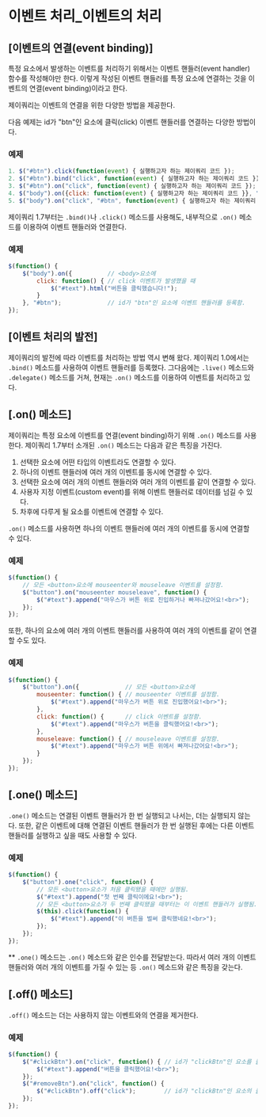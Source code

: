 # 이벤트 처리_이벤트의 처리

## [이벤트의 연결(event binding)]
  특정 요소에서 발생하는 이벤트를 처리하기 위해서는 이벤트 핸들러(event handler) 함수를 작성해야만 한다.
이렇게 작성된 이벤트 핸들러를 특정 요소에 연결하는 것을 이벤트의 연결(event binding)이라고 한다.

제이쿼리는 이벤트의 연결을 위한 다양한 방법을 제공한다.

다음 예제는 id가 "btn"인 요소에 클릭(click) 이벤트 핸들러를 연결하는 다양한 방법이다.

### 예제
~~~javascript
1. $("#btn").click(function(event) { 실행하고자 하는 제이쿼리 코드 });
2. $("#btn").bind("click", function(event) { 실행하고자 하는 제이쿼리 코드 });
3. $("#btn").on("click", function(event) { 실행하고자 하는 제이쿼리 코드 });
4. $("body").on({click: function(event) { 실행하고자 하는 제이쿼리 코드 }}, "#btn");
5. $("body").on("click", "#btn", function(event) { 실행하고자 하는 제이쿼리 코드 });
~~~

제이쿼리 1.7부터는 `.bind()`나 `.click()` 메소드를 사용해도, 내부적으로 `.on()` 메소드를 이용하여 이벤트 핸들러와 연결한다.

### 예제
~~~javascript
$(function() {
    $("body").on({          // <body>요소에
        click: function() { // click 이벤트가 발생했을 때
            $("#text").html("버튼을 클릭했습니다!");
        }
    }, "#btn");             // id가 "btn"인 요소에 이벤트 핸들러를 등록함.
});
~~~


## [이벤트 처리의 발전]
  제이쿼리의 발전에 따라 이벤트를 처리하는 방법 역시 변해 왔다.
제이쿼리 1.0에서는 `.bind()` 메소드를 사용하여 이벤트 핸들러를 등록했다.
그다음에는 `.live()` 메소드와 `.delegate()` 메소드를 거쳐, 현재는 `.on()` 메소드를 이용하여 이벤트를 처리하고 있다.


## [.on() 메소드]
  제이쿼리는 특정 요소에 이벤트를 연결(event binding)하기 위해 `.on()` 메소드를 사용한다.
제이쿼리 1.7부터 소개된 `.on()` 메소드는 다음과 같은 특징을 가진다.

1. 선택한 요소에 어떤 타입의 이벤트라도 연결할 수 있다.
2. 하나의 이벤트 핸들러에 여러 개의 이벤트를 동시에 연결할 수 있다.
3. 선택한 요소에 여러 개의 이벤트 핸들러와 여러 개의 이벤트를 같이 연결할 수 있다.
4. 사용자 지정 이벤트(custom event)를 위해 이벤트 핸들러로 데이터를 넘길 수 있다.
5. 차후에 다루게 될 요소를 이벤트에 연결할 수 있다.

`.on()` 메소드를 사용하면 하나의 이벤트 핸들러에 여러 개의 이벤트를 동시에 연결할 수 있다.
### 예제
~~~javascript
$(function() {
    // 모든 <button>요소에 mouseenter와 mouseleave 이벤트를 설정함.
    $("button").on("mouseenter mouseleave", function() {
        $("#text").append("마우스가 버튼 위로 진입하거나 빠져나갔어요!<br>");
    });
});
~~~

또한, 하나의 요소에 여러 개의 이벤트 핸들러를 사용하여 여러 개의 이벤트를 같이 연결할 수도 있다.
### 예제
~~~javascript
$(function() {
    $("button").on({             // 모든 <button>요소에
        mouseenter: function() { // mouseenter 이벤트를 설정함.
            $("#text").append("마우스가 버튼 위로 진입했어요!<br>");
        },
        click: function() {      // click 이벤트를 설정함.
            $("#text").append("마우스가 버튼을 클릭했어요!<br>");
        },
        mouseleave: function() { // mouseleave 이벤트를 설정함.
            $("#text").append("마우스가 버튼 위에서 빠져나갔어요!<br>");
        }
    });
});
~~~

## [.one() 메소드]
  `.one()` 메소드는 연결된 이벤트 핸들러가 한 번 실행되고 나서는, 더는 실행되지 않는다.
또한, 같은 이벤트에 대해 연결된 이벤트 핸들러가 한 번 실행된 후에는 다른 이벤트 핸들러를 실행하고 싶을 때도 사용할 수 있다.

### 예제
~~~javascript
$(function() {
    $("button").one("click", function() {
        // 모든 <button>요소가 처음 클릭됐을 때에만 실행됨.
        $("#text").append("첫 번째 클릭이에요!<br>");
        // 모든 <button>요소가 두 번째 클릭됐을 때부터는 이 이벤트 핸들러가 실행됨.
        $(this).click(function() {
            $("#text").append("이 버튼을 벌써 클릭했네요!<br>");
        });
    });
});
~~~

** `.one()` 메소드는 `.on()` 메소드와 같은 인수를 전달받는다.
따라서 여러 개의 이벤트 핸들러와 여러 개의 이벤트를 가질 수 있는 등 `.on()` 메소드와 같은 특징을 갖는다.


## [.off() 메소드]
  `.off()` 메소드는 더는 사용하지 않는 이벤트와의 연결을 제거한다.

### 예제
~~~javascript
$(function() {
    $("#clickBtn").on("click", function() { // id가 "clickBtn"인 요소를 클릭했을 때 실행됨.
        $("#text").append("버튼을 클릭했어요!<br>");
    });
    $("#removeBtn").on("click", function() {
        $("#clickBtn").off("click");        // id가 "clickBtn"인 요소의 클릭 이벤트와의 연결을 제거함.
    });
});
~~~
